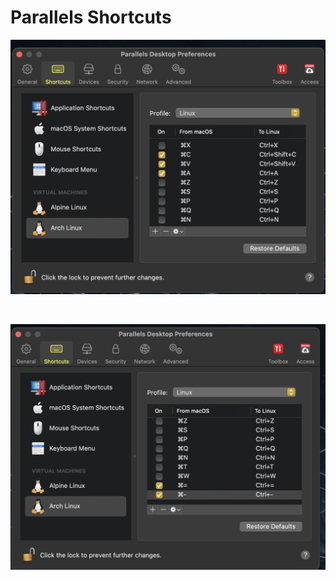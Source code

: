 # Parallels Shortcuts

![shortcut-1](./images/paralles-shotcut.png)

</br>

![shortcut-2](./images/paralles-shotcut2.png)
